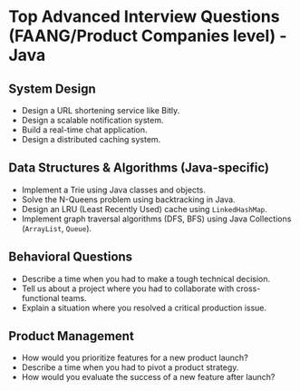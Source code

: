 # Top Advanced Interview Questions (FAANG/Product Companies level) - Java

## System Design
- Design a URL shortening service like Bitly.
- Design a scalable notification system.
- Build a real-time chat application.
- Design a distributed caching system.

## Data Structures & Algorithms (Java-specific)
- Implement a Trie using Java classes and objects.
- Solve the N-Queens problem using backtracking in Java.
- Design an LRU (Least Recently Used) cache using `LinkedHashMap`.
- Implement graph traversal algorithms (DFS, BFS) using Java Collections (`ArrayList`, `Queue`).

## Behavioral Questions
- Describe a time when you had to make a tough technical decision.
- Tell us about a project where you had to collaborate with cross-functional teams.
- Explain a situation where you resolved a critical production issue.

## Product Management
- How would you prioritize features for a new product launch?
- Describe a time when you had to pivot a product strategy.
- How would you evaluate the success of a new feature after launch?
